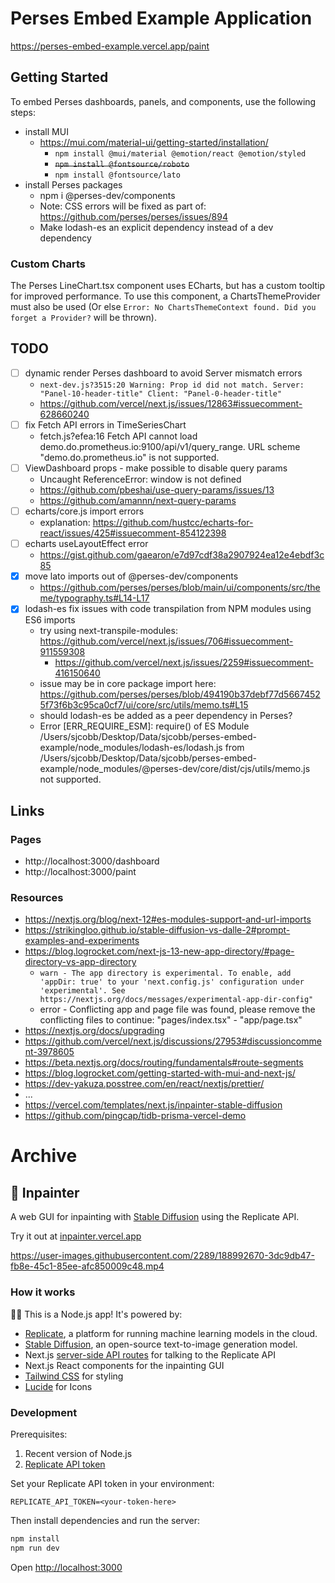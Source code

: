 # Perses Embed Example Application

https://perses-embed-example.vercel.app/paint

## Getting Started

To embed Perses dashboards, panels, and components, use the following steps:

- install MUI
  - https://mui.com/material-ui/getting-started/installation/
    - `npm install @mui/material @emotion/react @emotion/styled`
    - ~~`npm install @fontsource/roboto`~~
    - `npm install @fontsource/lato`
- install Perses packages
  - npm i @perses-dev/components
  - Note: CSS errors will be fixed as part of: https://github.com/perses/perses/issues/894
  - Make lodash-es an explicit dependency instead of a dev dependency

### Custom Charts

The Perses LineChart.tsx component uses ECharts, but has a custom tooltip for improved performance. To use this component, a ChartsThemeProvider must also be used (Or else `Error: No ChartsThemeContext found. Did you forget a Provider?` will be thrown).

## TODO

- [ ] dynamic render Perses dashboard to avoid Server mismatch errors
  - `next-dev.js?3515:20 Warning: Prop id did not match. Server: "Panel-10-header-title" Client: "Panel-0-header-title"`
  - https://github.com/vercel/next.js/issues/12863#issuecomment-628660240
- [ ] fix Fetch API errors in TimeSeriesChart
  - fetch.js?efea:16 Fetch API cannot load demo.do.prometheus.io:9100/api/v1/query_range. URL scheme "demo.do.prometheus.io" is not supported.
- [ ] ViewDashboard props - make possible to disable query params
  - Uncaught ReferenceError: window is not defined
  - https://github.com/pbeshai/use-query-params/issues/13
  - https://github.com/amannn/next-query-params
- [ ] echarts/core.js import errors
  - explanation: https://github.com/hustcc/echarts-for-react/issues/425#issuecomment-854122398
- [ ] echarts useLayoutEffect error
  - https://gist.github.com/gaearon/e7d97cdf38a2907924ea12e4ebdf3c85
- [x] move lato imports out of @perses-dev/components
  - https://github.com/perses/perses/blob/main/ui/components/src/theme/typography.ts#L14-L17
- [x] lodash-es fix issues with code transpilation from NPM modules using ES6 imports
  - try using next-transpile-modules: https://github.com/vercel/next.js/issues/706#issuecomment-911559308
    - https://github.com/vercel/next.js/issues/2259#issuecomment-416150640
  - issue may be in core package import here: https://github.com/perses/perses/blob/494190b37debf77d56674525f73f6b3c95ca0cf7/ui/core/src/utils/memo.ts#L15
  - should lodash-es be added as a peer dependency in Perses?
  - Error [ERR_REQUIRE_ESM]: require() of ES Module /Users/sjcobb/Desktop/Data/sjcobb/perses-embed-example/node_modules/lodash-es/lodash.js from /Users/sjcobb/Desktop/Data/sjcobb/perses-embed-example/node_modules/@perses-dev/core/dist/cjs/utils/memo.js not supported.

## Links

### Pages

- http://localhost:3000/dashboard
- http://localhost:3000/paint

### Resources

- https://nextjs.org/blog/next-12#es-modules-support-and-url-imports
- https://strikingloo.github.io/stable-diffusion-vs-dalle-2#prompt-examples-and-experiments
- https://blog.logrocket.com/next-js-13-new-app-directory/#page-directory-vs-app-directory
  - `warn - The app directory is experimental. To enable, add 'appDir: true' to your 'next.config.js' configuration under 'experimental'. See https://nextjs.org/docs/messages/experimental-app-dir-config"`
  - error - Conflicting app and page file was found, please remove the conflicting files to continue: "pages/index.tsx" - "app/page.tsx"
- https://nextjs.org/docs/upgrading
- https://github.com/vercel/next.js/discussions/27953#discussioncomment-3978605
- https://beta.nextjs.org/docs/routing/fundamentals#route-segments
- https://blog.logrocket.com/getting-started-with-mui-and-next-js/
- https://dev-yakuza.posstree.com/en/react/nextjs/prettier/
- ...
- https://vercel.com/templates/next.js/inpainter-stable-diffusion
- https://github.com/pingcap/tidb-prisma-vercel-demo

# Archive

## 🎨 Inpainter

A web GUI for inpainting with [Stable Diffusion](https://replicate.com/stability-ai/stable-diffusion) using the Replicate API.

Try it out at [inpainter.vercel.app](https://inpainter.vercel.app/)

https://user-images.githubusercontent.com/2289/188992670-3dc9db47-fb8e-45c1-85ee-afc850009c48.mp4

### How it works

🐢🚀 This is a Node.js app! It's powered by:

- [Replicate](https://replicate.com/), a platform for running machine learning models in the cloud.
- [Stable Diffusion](https://replicate.com/stability-ai/stable-diffusion), an open-source text-to-image generation model.
- Next.js [server-side API routes](pages/api) for talking to the Replicate API
- Next.js React components for the inpainting GUI
- [Tailwind CSS](https://tailwindcss.com/) for styling
- [Lucide](https://lucide.dev/) for Icons

### Development

Prerequisites:

1. Recent version of Node.js
2. [Replicate API token](https://replicate.com/account)

Set your Replicate API token in your environment:

```
REPLICATE_API_TOKEN=<your-token-here>
```

Then install dependencies and run the server:

```sh
npm install
npm run dev
```

Open [http://localhost:3000](http://localhost:3000)
